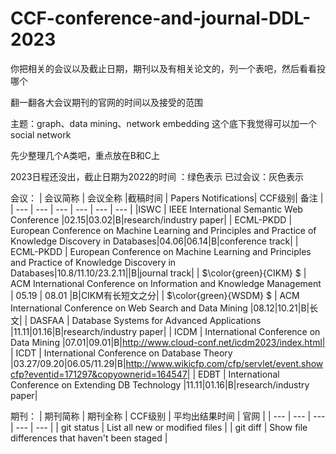 # CCF-conference-and-journal-DDL-2023

你把相关的会议以及截止日期，期刊以及有相关论文的，列一个表吧，然后看看投哪个

翻一翻各大会议期刊的官网的时间以及接受的范围


主题：graph、data mining、network embedding
这个底下我觉得可以加一个social network

先少整理几个A类吧，重点放在B和C上

2023日程还没出，截止日期为2022的时间 ：绿色表示
已过会议：灰色表示

会议：
| 会议简称 | 会议全称 |截稿时间 | Papers Notifications| CCF级别| 备注 |
| --- | --- | --- | --- | --- | --- |
|ISWC | IEEE International Semantic Web Conference |02.15|03.02|B|research/industry paper|
| ECML-PKDD | European Conference on Machine Learning and Principles and Practice of Knowledge Discovery in Databases|04.06|06.14|B|conference track|
| ECML-PKDD | European Conference on Machine Learning and Principles and Practice of Knowledge Discovery in Databases|10.8/11.10/23.2.11||B|journal track|
| $\color{green}{CIKM} $ | ACM International Conference on Information and Knowledge Management  | 05.19 | 08.01 |B|CIKM有长短文之分|
| $\color{green}{WSDM} $ | ACM International Conference on Web Search and Data Mining |08.12|10.21|B|长文|
| DASFAA | Database Systems for Advanced Applications |11.11|01.16|B|research/industry paper|
| ICDM | International Conference on Data Mining |07.01|09.01|B|http://www.cloud-conf.net/icdm2023/index.html|
| ICDT | International Conference on Database Theory |03.27/09.20|06.05/11.29|B|http://www.wikicfp.com/cfp/servlet/event.showcfp?eventid=171297&copyownerid=164547|
| EDBT | International Conference on Extending DB Technology |11.11|01.16|B|research/industry paper|



期刊：
| 期刊简称 | 期刊全称 | CCF级别 | 平均出结果时间 | 官网 |
| --- | --- | --- | --- | --- |
| git status | List all new or modified files |
| git diff | Show file differences that haven't been staged |
